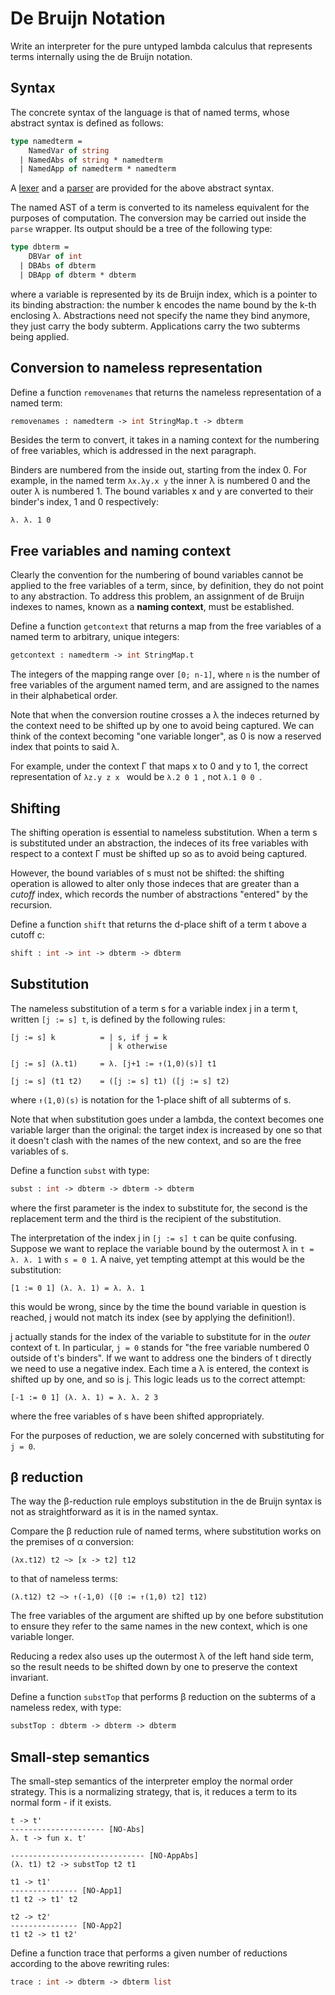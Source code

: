 # De Bruijn Notation

Write an interpreter for the pure untyped lambda calculus that represents terms internally using the de Bruijn notation.

## Syntax

The concrete syntax of the language is that of named terms, whose abstract syntax is defined as follows:

```ocaml
type namedterm =
    NamedVar of string
  | NamedAbs of string * namedterm
  | NamedApp of namedterm * namedterm
```
A [lexer](lib/lexer.mll) and a [parser](lib/parser.mly) are provided for the above abstract syntax.

The named AST of a term is converted to its nameless equivalent for the purposes of computation. The conversion may be carried out inside the ```parse``` wrapper. Its output should be a tree of the following type:

```ocaml
type dbterm =
    DBVar of int
  | DBAbs of dbterm
  | DBApp of dbterm * dbterm
```

where a variable is represented by its de Bruijn index, which is a pointer to its binding abstraction: the number k encodes the name bound by the k-th enclosing λ. Abstractions need not specify the name they bind anymore, they just carry the body subterm. Applications carry the two subterms being applied.

## Conversion to nameless representation

Define a function ```removenames``` that returns the nameless representation of a named term: 

```ocaml
removenames : namedterm -> int StringMap.t -> dbterm
```
Besides the term to convert, it takes in a naming context for the numbering of free variables, which is addressed in the next paragraph.

Binders are numbered from the inside out, starting from the index 0. 
For example, in the named term ```λx.λy.x y``` the inner λ is numbered 0 and the outer λ is numbered 1. The bound variables x and y are converted to their binder's index, 1 and 0 respectively:
```
λ. λ. 1 0
```

## Free variables and naming context

Clearly the convention for the numbering of bound variables cannot be applied to the free variables of a term, since, by definition, they do not point to any abstraction. To address this problem, an assignment of de Bruijn indexes to names, known as a **naming context**, must be established.

Define a function ```getcontext``` that returns a map from the free variables of a named term to arbitrary, unique integers:

```ocaml
getcontext : namedterm -> int StringMap.t
```
The integers of the mapping range over `[0; n-1]`, where `n` is the number of free variables of the argument named term, and are assigned to the names in their alphabetical order.

Note that when the conversion routine crosses a λ the indeces returned by the context need to be shifted up by one to avoid being captured. We can think of the context becoming "one variable longer", as 0 is now a reserved index that points to said λ. 

For example, under the context Γ that maps x to 0 and y to 1, the correct representation of  ```λz.y z x ``` would be ```λ.2 0 1 ```, not  ```λ.1 0 0 ```.

## Shifting

The shifting operation is essential to nameless substitution. When a term s is substituted under an abstraction, the indeces of its free variables with respect to a context Γ must be shifted up so as to avoid being captured.

However, the bound variables of s must not be shifted: the shifting operation is allowed to alter only those indeces that are greater than a _cutoff_ index, which records the number of abstractions "entered" by the recursion.

Define a function ```shift``` that returns the d-place shift of a term t above a cutoff c:
```ocaml
shift : int -> int -> dbterm -> dbterm
```

## Substitution

The nameless substitution of a term s for a variable index j in a term t, written `[j := s] t`, is defined by the following rules:

```
[j := s] k          = | s, if j = k
                      | k otherwise

[j := s] (λ.t1)     = λ. [j+1 := ↑(1,0)(s)] t1

[j := s] (t1 t2)    = ([j := s] t1) ([j := s] t2)
```

where ```↑(1,0)(s)``` is notation for the 1-place shift of all subterms of s. 

Note that when substitution goes under a lambda, the context becomes one variable larger than the original: the target index is increased by one so that it doesn't clash with the names of the new context, and so are the free variables of s.

Define a function ```subst``` with type:

```ocaml
subst : int -> dbterm -> dbterm -> dbterm
```
where the first parameter is the index to substitute for, the second is the replacement term and the third is the recipient of the substitution. 

The interpretation of the index j in ```[j := s] t``` can be quite confusing. Suppose we want to replace the variable bound by the outermost λ in ```t = λ. λ. 1``` with ```s = 0 1```. A naive, yet tempting attempt at this would be the substitution:
```
[1 := 0 1] (λ. λ. 1) = λ. λ. 1
```
this would be wrong, since by the time the bound variable in question is reached, j would not match its index (see by applying the definition!).

j actually stands for the index of the variable to substitute for in the _outer_ context of t. In particular, ```j = 0``` stands for "the free variable numbered 0 outside of t's binders". If we want to address one the binders of t directly we need to use a negative index. Each time a λ is entered, the context is shifted up by one, and so is j. This logic leads us to the correct attempt:
```
[-1 := 0 1] (λ. λ. 1) = λ. λ. 2 3
``` 
where the free variables of s have been shifted appropriately.

For the purposes of reduction, we are solely concerned with substituting for ```j = 0```.

## β reduction

The way the β-reduction rule employs substitution in the de Bruijn syntax is not as straightforward as it is in the named syntax.

Compare the β reduction rule of named terms, where substitution works on the premises of α conversion:
```
(λx.t12) t2 ~> [x -> t2] t12
```
to that of nameless terms:
```
(λ.t12) t2 ~> ↑(-1,0) ([0 := ↑(1,0) t2] t12)
```

The free variables of the argument are shifted up by one before substitution to ensure they refer to the same names in the new context, which is one variable longer.

Reducing a redex also uses up the outermost λ of the left hand side term, so the result needs to be shifted down by one to preserve the context invariant.

Define a function ```substTop``` that performs β reduction on the subterms of a nameless redex, with type:
```ocaml
substTop : dbterm -> dbterm -> dbterm
```

## Small-step semantics

The small-step semantics of the interpreter employ the normal order strategy. This is a normalizing strategy, that is, it reduces a term to its normal form - if it exists.
```
t -> t'
--------------------- [NO-Abs]
λ. t -> fun x. t'

------------------------------ [NO-AppAbs]
(λ. t1) t2 -> substTop t2 t1

t1 -> t1'
--------------- [NO-App1]
t1 t2 -> t1' t2

t2 -> t2' 
--------------- [NO-App2]
t1 t2 -> t1 t2'
```
Define a function trace that performs a given number of reductions according to the above rewriting rules:
```ocaml
trace : int -> dbterm -> dbterm list
```

